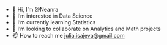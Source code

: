 - 👋 Hi, I’m @Neanra
- 👀 I’m interested in Data Science
- 🌱 I’m currently learning Statistics
- 💞️ I’m looking to collaborate on Analytics and Math projects
- 📫 How to reach me julia.isajeva@gmail.com

<!---
Neanra/Neanra is a ✨ special ✨ repository because its `README.md` (this file) appears on your GitHub profile.
You can click the Preview link to take a look at your changes.
--->
